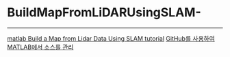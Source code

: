# BuildMapFromLiDARUsingSLAM-
---
[matlab Build a Map from Lidar Data Using SLAM tutorial](https://kr.mathworks.com/help/vision/ug/build-a-map-from-lidar-data-using-slam.html)
[GitHub를 사용하여 MATLAB에서 소스를 관리](https://www.youtube.com/watch?v=nkZew4pZWNI)
